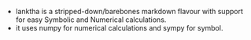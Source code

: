 - lanktha is a stripped-down/barebones markdown flavour with support for easy Symbolic and Numerical calculations.
- it uses numpy for numerical calculations and sympy for symbol.